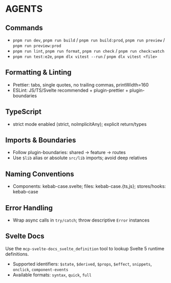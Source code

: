 # AGENTS

## Commands

- `pnpm run dev`, `pnpm run build` / `pnpm run build:prod`, `pnpm run preview` / `pnpm run preview:prod`
- `pnpm run lint`, `pnpm run format`, `pnpm run check` / `pnpm run check:watch`
- `pnpm run test:e2e`, `pnpm dlx vitest --run` / `pnpm dlx vitest <file>`

## Formatting & Linting

- Prettier: tabs, single quotes, no trailing commas, printWidth=160
- ESLint: JS/TS/Svelte recommended + plugin-prettier + plugin-boundaries

## TypeScript

- strict mode enabled (strict, noImplicitAny); explicit return/types

## Imports & Boundaries

- Follow plugin-boundaries: shared → feature → routes
- Use `$lib` alias or absolute `src/lib` imports; avoid deep relatives

## Naming Conventions

- Components: kebab-case.svelte; files: kebab-case.{ts,js}; stores/hooks: kebab-case

## Error Handling

- Wrap async calls in `try/catch`; throw descriptive `Error` instances

## Svelte Docs

Use the `mcp-svelte-docs_svelte_definition` tool to lookup Svelte 5 runtime definitions.

- Supported identifiers: `$state`, `$derived`, `$props`, `$effect`, `snippets`, `onclick`, `component-events`
- Available formats: `syntax`, `quick`, `full`
